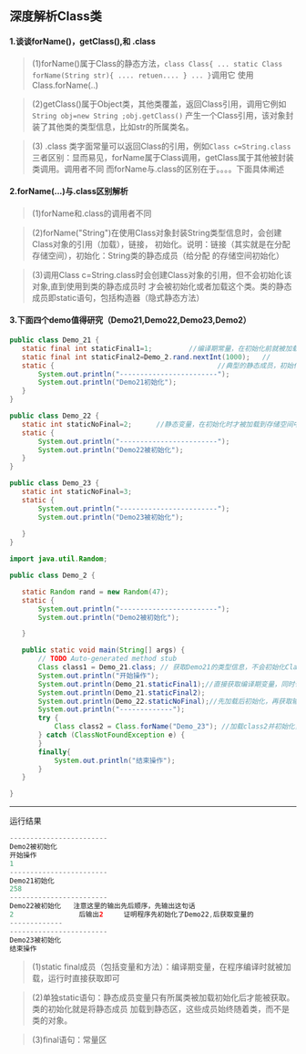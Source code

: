 
## 深度解析Class类
 #### 1.谈谈forName()，getClass(),和  .class
  >(1)forName()属于Class的静态方法，`class Class{ ... static Class forName(String str){ .... retuen.... } ... }`调用它
 使用Class.forName(..)
 
  >(2)getClass()属于Object类，其他类覆盖，返回Class引用，调用它例如`String obj=new String ;obj.getClass()`
 产生一个Class引用，该对象封装了其他类的类型信息，比如str的所属类名。
 
  >(3) .class 类字面常量可以返回Class的引用，例如`Class c=String.class`
  三者区别：显而易见，forName属于Class调用，getClass属于其他被封装类调用。调用者不同
 而forName与.class的区别在于。。。。下面具体阐述
#### 2.forName(...)与.class区别解析
  >(1)forName和.class的调用者不同
  
  >(2)forName("String")在使用Class对象封装String类型信息时，会创建Class对象的引用（加载），链接，
 初始化。说明：链接（其实就是在分配存储空间），初始化：String类的静态成员（给分配
 的存储空间初始化）
 
  >(3)调用Class c=String.class时会创建Class对象的引用，但不会初始化该对象,直到使用到类的静态成员时
 才会被初始化或者加载这个类。类的静态成员即static语句，包括构造器（隐式静态方法）
 
 #### 3.下面四个demo值得研究（Demo21,Demo22,Demo23,Demo2）
 ```java
 public class Demo_21 {
	static final int staticFinal1=1;         //编译期常量，在初始化前就被加载
	static final int staticFinal2=Demo_2.rand.nextInt(1000);   //
	static {                                        //典型的静态成员，初始化时就会被加载
		System.out.println("------------------------");
		System.out.println("Demo21初始化");
	}
}

public class Demo_22 {
	static int staticNoFinal=2;      //静态变量，在初始化时才被加载到存储空间中（静态区）
	static {
		System.out.println("------------------------");
		System.out.println("Demo22被初始化");
	}
}

public class Demo_23 {
	static int staticNoFinal=3;
	static {
		System.out.println("------------------------");
		System.out.println("Demo23被初始化");
		
	}
}

import java.util.Random;

public class Demo_2 {

	static Random rand = new Random(47);
	static {
		System.out.println("------------------------");
		System.out.println("Demo2被初始化");

	}

	public static void main(String[] args) {
		// TODO Auto-generated method stub
		Class class1 = Demo_21.class; // 获取Demo21的类型信息，不会初始化Class1,类加载器也不会加载Demo21
		System.out.println("开始操作");
		System.out.println(Demo_21.staticFinal1);//直接获取编译期变量，同时也会加载类Demo21
		System.out.println(Demo_21.staticFinal2);
		System.out.println(Demo_22.staticNoFinal);//先加载后初始化，再获取输出。
		System.out.println("-------------");
		try {
			Class class2 = Class.forName("Demo_23"); //加载class2并初始化，Demo23也被加载和初始化
		} catch (ClassNotFoundException e) {
		}
		finally{
			System.out.println("结束操作");
		}
	}

}

 ```
 ------------------------
 运行结果
 ```java
 ------------------------
Demo2被初始化
开始操作
1
------------------------
Demo21初始化
258
------------------------
Demo22被初始化   注意这里的输出先后顺序，先输出这句话
2                后输出2     证明程序先初始化了Demo22,后获取变量的
-------------
------------------------
Demo23被初始化
结束操作

 ```
 >(1)static final成员（包括变量和方法）：编译期变量，在程序编译时就被加载，运行时直接获取即可
 
 >(2)单独static语句：静态成员变量只有所属类被加载初始化后才能被获取。类的初始化就是将静态成员
 							加载到静态区，这些成员始终随着类，而不是类的对象。
              
 >(3)final语句：常量区
